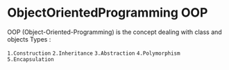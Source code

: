 # ObjectOrientedProgramming OOP

OOP (Object-Oriented-Programming) is the concept dealing with class and objects 
Types : 

`1.Construction`
`2.Inheritance`
`3.Abstraction`
`4.Polymorphism`
`5.Encapsulation`


